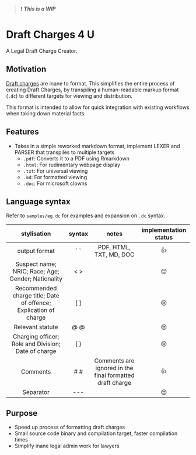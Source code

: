 > ❗ ***This is a WIP***

# Draft Charges 4 U

A Legal Draft Charge Creator.

## Motivation

[Draft charges](https://mustsharenews.com/wp-content/uploads/2018/12/TOC-Charge-Sheet.jpg) are inane to format. This simplifies the entire process of creating Draft Charges, by transpiling a human-readable markup format (`.dc`) to different targets for viewing and distribution.

This format is intended to allow for quick integration with existing workflows when taking down material facts.

## Features

* Takes in a simple reworked markdown format, implement LEXER and PARSER that transpiles to multiple targets
	* `.pdf`: Converts it to a PDF using Rmarkdown
	* `.html`: For rudimentary webpage display
	* `.txt`: For universal viewing
	* `.md`: For formatted viewing
	* `.doc`: For microsoft clowns

## Language syntax

Refer to `samples/eg.dc` for examples and expansion on `.dc` syntax.

| **stylisation** | **syntax** | **notes** | **implementation status** |
| :---: | :---: | :---: | :---: |
| output format | \` ` | PDF, HTML, TXT, MD, DOC | 👍 |
| Suspect name; NRIC; Race; Age; Gender; Nationality | < > | | 😔 |
| Recommended charge title; Date of offence; Explication of charge | [ ] | | 😔 |
| Relevant statute | @ @ | | 😔 |
| Charging officer; Role and Division; Date of charge | { } | | 😔 |
| Comments | # # | Comments are ignored in the final formatted draft charge | 👍 |
| Separator | --- | | 😔 |

## Purpose

* Speed up process of formatting draft charges
* Small source code binary and compilation target, faster compilation times
* Simplify inane legal admin work for lawyers
